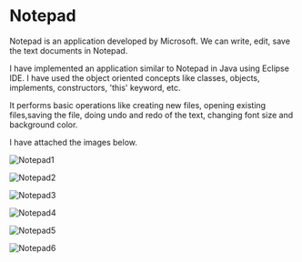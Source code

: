 # Notepad

Notepad is an application developed by Microsoft. We can write, edit, save the text documents in Notepad.

I have implemented an application similar to Notepad in Java using Eclipse IDE. I have used the object oriented concepts like classes, objects, implements, constructors, 'this' keyword, etc.

It performs basic operations like creating new files, opening existing files,saving the file, doing undo and redo of the text, changing font size and background color.

I have attached the images below.

![Notepad1](https://user-images.githubusercontent.com/64922494/123981028-a12dcd80-d9df-11eb-86da-bf8c774e00ee.png)

![Notepad2](https://user-images.githubusercontent.com/64922494/123981051-a68b1800-d9df-11eb-8f39-47a7e391dfa1.png)

![Notepad3](https://user-images.githubusercontent.com/64922494/123981077-ad198f80-d9df-11eb-825b-9bf43b881a8f.png)

![Notepad4](https://user-images.githubusercontent.com/64922494/123981107-b4409d80-d9df-11eb-881c-3a5362539cc7.png)

![Notepad5](https://user-images.githubusercontent.com/64922494/123981170-c15d8c80-d9df-11eb-9282-4375dd44a490.png)

![Notepad6](https://user-images.githubusercontent.com/64922494/123981192-c7536d80-d9df-11eb-8b56-91e8d28f6908.png)
